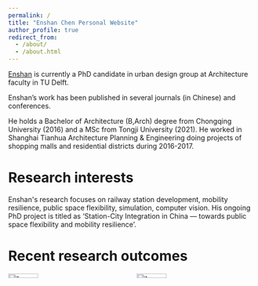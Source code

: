 ```yaml
---
permalink: /
title: "Enshan Chen Personal Website"
author_profile: true
redirect_from: 
  - /about/
  - /about.html
---
```


[Enshan](https://urbandesigntudelft.nl/team/enshan-chen/) is currently a PhD candidate in urban design group at Architecture faculty in TU Delft.

Enshan’s work has been published in several journals (in Chinese) and conferences.

He holds a Bachelor of Architecture (B,Arch) degree from Chongqing University (2016) and a MSc from Tongji University (2021). He worked in Shanghai Tianhua Architecture Planning & Engineering doing projects of shopping malls and residential districts during 2016-2017.

Research interests
======

Enshan's research focuses on railway station development, mobility resilience, public space flexibility, simulation, computer vision. His ongoing PhD project is titled as ‘Station-City Integration in China — towards public space flexibility and mobility resilience’.



Recent research outcomes
======

<div style="display: flex; justify-content: space-between;">
  <div style="flex: 1; margin-right: 10px;">
    <a href="http://c1309928130.pythonanywhere.com/?dimension=All">
      <img src="https://github.com/1309928130/Paper3_SupplementaryMaterials/blob/main/Websnap1.png" style="width: 50%; max-width: 100%; height: auto;" alt="Image 1">
    </a>
  </div>
  <div style="flex: 1; margin-left: 10px;">
    <a href="http://example.com">
      <img src="https://www.linkedin.com/feed/update/urn:li:activity:7211705665910640643" style="width: 50%; max-width: 100%; height: auto;" alt="Image 2">
    </a>
  </div>
</div>
